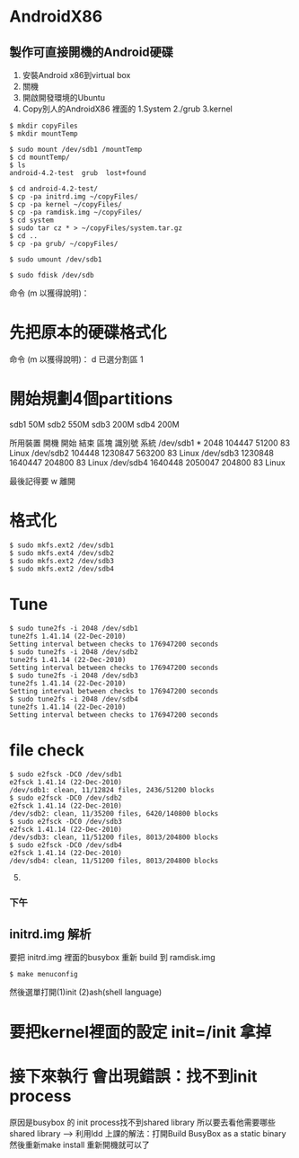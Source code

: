 AndroidX86
==========

## 製作可直接開機的Android硬碟

1. 安裝Android x86到virtual box
2. 關機
3. 開啟開發環境的Ubuntu
4. Copy別人的AndroidX86 裡面的 1.System 2./grub 3.kernel

```
$ mkdir copyFiles
$ mkdir mountTemp

$ sudo mount /dev/sdb1 /mountTemp
$ cd mountTemp/
$ ls
android-4.2-test  grub  lost+found

$ cd android-4.2-test/
$ cp -pa initrd.img ~/copyFiles/
$ cp -pa kernel ~/copyFiles/
$ cp -pa ramdisk.img ~/copyFiles/
$ cd system
$ sudo tar cz * > ~/copyFiles/system.tar.gz
$ cd ..
$ cp -pa grub/ ~/copyFiles/

$ sudo umount /dev/sdb1
```

```
$ sudo fdisk /dev/sdb
```
命令 (m 以獲得說明)：

# 先把原本的硬碟格式化
命令 (m 以獲得說明)： d
已選分割區 1

# 開始規劃4個partitions
sdb1 50M
sdb2 550M
sdb3 200M
sdb4 200M

所用裝置 開機      開始         結束      區塊   識別號  系統
/dev/sdb1   *        2048      104447       51200   83  Linux
/dev/sdb2          104448     1230847      563200   83  Linux
/dev/sdb3         1230848     1640447      204800   83  Linux
/dev/sdb4         1640448     2050047      204800   83  Linux

最後記得要 w 離開

# 格式化
```
$ sudo mkfs.ext2 /dev/sdb1
$ sudo mkfs.ext4 /dev/sdb2
$ sudo mkfs.ext2 /dev/sdb3
$ sudo mkfs.ext2 /dev/sdb4
```

# Tune
```
$ sudo tune2fs -i 2048 /dev/sdb1
tune2fs 1.41.14 (22-Dec-2010)
Setting interval between checks to 176947200 seconds
$ sudo tune2fs -i 2048 /dev/sdb2
tune2fs 1.41.14 (22-Dec-2010)
Setting interval between checks to 176947200 seconds
$ sudo tune2fs -i 2048 /dev/sdb3
tune2fs 1.41.14 (22-Dec-2010)
Setting interval between checks to 176947200 seconds
$ sudo tune2fs -i 2048 /dev/sdb4
tune2fs 1.41.14 (22-Dec-2010)
Setting interval between checks to 176947200 seconds
```

# file check
```
$ sudo e2fsck -DC0 /dev/sdb1
e2fsck 1.41.14 (22-Dec-2010)
/dev/sdb1: clean, 11/12824 files, 2436/51200 blocks
$ sudo e2fsck -DC0 /dev/sdb2
e2fsck 1.41.14 (22-Dec-2010)
/dev/sdb2: clean, 11/35200 files, 6420/140800 blocks
$ sudo e2fsck -DC0 /dev/sdb3
e2fsck 1.41.14 (22-Dec-2010)
/dev/sdb3: clean, 11/51200 files, 8013/204800 blocks
$ sudo e2fsck -DC0 /dev/sdb4
e2fsck 1.41.14 (22-Dec-2010)
/dev/sdb4: clean, 11/51200 files, 8013/204800 blocks
```

5. 


### 下午
## initrd.img 解析
要把 initrd.img 裡面的busybox 重新 build 到 ramdisk.img
```
$ make menuconfig
```
 然後選單打開(1)init (2)ash(shell language)
 
# 要把kernel裡面的設定 init=/init 拿掉

# 接下來執行 會出現錯誤：找不到init process
原因是busybox 的 init process找不到shared library
所以要去看他需要哪些shared library --> 利用ldd
上課的解法：打開Build BusyBox as a static binary
然後重新make install 重新開機就可以了


